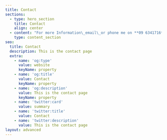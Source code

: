 ```yaml
---
title: Contact
sections:
  - type: hero_section
    title: Contact
    align: center
  - content: "For more Information\_email\_or phone me on **09 6341716**  \nor email me to <harmonictreatments@gmail.com>\n\nYou can also call into my factory\n\n63 Onehunga Mall,  \nAuckland,  \nNew Zealand\n\nNothing Ventured....... Nothing Gained\n"
    type: content_section
seo:
  title: Contact
  description: This is the contact page
  extra:
    - name: 'og:type'
      value: website
      keyName: property
    - name: 'og:title'
      value: Contact
      keyName: property
    - name: 'og:description'
      value: This is the contact page
      keyName: property
    - name: 'twitter:card'
      value: summary
    - name: 'twitter:title'
      value: Contact
    - name: 'twitter:description'
      value: This is the contact page
layout: advanced
---
```

